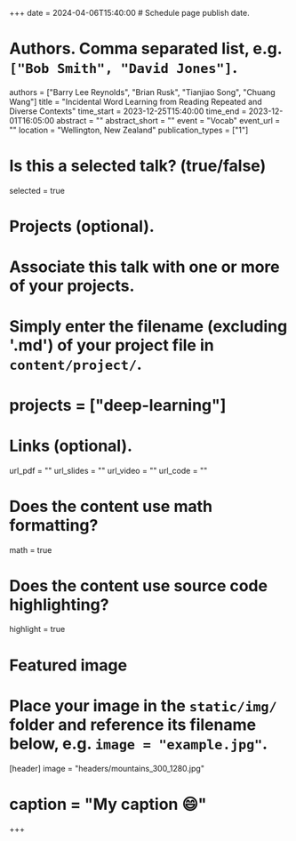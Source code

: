 +++
date = 2024-04-06T15:40:00  # Schedule page publish date.

# Authors. Comma separated list, e.g. `["Bob Smith", "David Jones"]`.
authors = ["Barry Lee Reynolds", "Brian Rusk", "Tianjiao Song", "Chuang Wang"]
title = "Incidental Word Learning from Reading Repeated and Diverse Contexts"
time_start = 2023-12-25T15:40:00
time_end = 2023-12-01T16:05:00
abstract = ""
abstract_short = ""
event = "Vocab"
event_url = ""
location = "Wellington, New Zealand"
publication_types = ["1"]

# Is this a selected talk? (true/false)
selected = true

# Projects (optional).
#   Associate this talk with one or more of your projects.
#   Simply enter the filename (excluding '.md') of your project file in `content/project/`.
# projects = ["deep-learning"]

# Links (optional).
url_pdf = ""
url_slides = ""
url_video = ""
url_code = ""


# Does the content use math formatting?
math = true

# Does the content use source code highlighting?
highlight = true

# Featured image
# Place your image in the `static/img/` folder and reference its filename below, e.g. `image = "example.jpg"`.
[header]
image = "headers/mountains_300_1280.jpg"
# caption = "My caption :smile:"

+++

